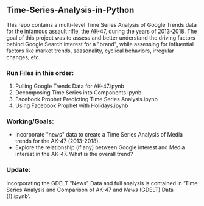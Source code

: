 ## Time-Series-Analysis-in-Python
This repo contains a multi-level Time Series Analysis of Google Trends data for the infamous assault rifle, the AK-47, during the years of 2013-2018. The goal of this project was to assess and better understand the driving factors behind Google Search interest for a "brand", while assessing for influential factors like market trends, seasonality, cyclical behaviors, irregular changes, etc.

### Run Files in this order:
  1. Pulling Google Trends Data for AK-47.ipynb
  2. Decomposing Time Series into Components.ipynb
  3. Facebook Prophet Predicting Time Series Analysis.ipynb
  4. Using Facebook Prophet with Holidays.ipynb
  
### Working/Goals:
  * Incorporate "news" data to create a Time Series Analysis of Media trends for the AK-47 (2013-2018).
  * Explore the relationship (if any) between Google interest and Media interest in the AK-47. What is the overall trend?
  
  
### Update:
Incorporating the GDELT "News" Data and full analysis is contained in 'Time Series Analysis and Comparison of AK-47 and _News_ (GDELT) Data (1).ipynb'.
